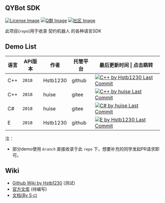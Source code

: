 QYBot SDK
---
[![License Image]](LICENSE)
[![Q群 Image]][Q群]
[![社区 Image]][社区]

此项目(_`repo`_)用于收录 契约机器人 的各种语言SDK

Demo List
---

| 语言 | API版本 | 作者 | 托管平台 | 最后更新时间 \| 点击跳转 |
| --- | --- | --- | --- | --- |
| C++ | `2018` | Hstb1230 | github | [![C++ by Hstb1230 Last Commit]][tree/cpp] |
| C++ | `2018` | huise | gitee | [![C++ by huise Last Commit]][shangg/QYSDK-VC] |
| C# | `2018` | huise | gitee | [![C# by huise Last Commit]][shangg/QYSDK-NET] |
| E | `2018` | Hstb1230 | github | [![E by Hstb1230 Last Commit]][tree/e] |

注：
* 部分demo使用 _`branch`_ 直接收录于此 _`repo`_ 下，想要补充的同学发起PR请求即可。

Wiki
---
* [Github Wiki by Hstb1230] (测试)
* [官方文库] (待编写)
* [文档(By S·c)]

[License Image]: https://shields.proxy.1sls.cn/github/license/Hstb1230/qybot-sdk.svg "LICENSE"
[Q群 Image]: https://img.shields.io/badge/Q%20%E7%BE%A4-529483966-orange.svg "Q群"
[Q群]: https://jq.qq.com/?_wv=1027&k=5McnWRW
[社区 Image]: https://shields.proxy.1sls.cn/badge/%E7%A4%BE%E5%8C%BA-qyue.cc-blue.svg?233 "社区"
[社区]: https://qyue.cc

[C++ by Hstb1230 Last Commit]: https://shields.proxy.1sls.cn/github/last-commit/Hstb1230/qybot-sdk/cpp "tree/cpp"
[E by Hstb1230 Last Commit]: https://shields.proxy.1sls.cn/github/last-commit/Hstb1230/qybot-sdk/e "tree/e"
[C++ by huise Last Commit]: https://shields.proxy.1sls.cn/badge/Last%20Commit-2019.02-blue "shangg/QYSDK-VC"
[C# by huise Last Commit]: https://shields.proxy.1sls.cn/badge/Last%20Commit-2019.02-blue "shangg/QYSDK-NET"

[tree/cpp]: https://github.com/Hstb1230/qybot-sdk/tree/cpp
[shangg/QYSDK-VC]: https://gitee.com/shangg/QYSDK-VC
[shangg/QYSDK-NET]: https://gitee.com/shangg/QYSDK-NET
[tree/e]: https://github.com/Hstb1230/qybot-sdk/tree/e

[Github Wiki by Hstb1230]: https://github.com/Hstb1230/qybot-sdk/wiki/%E6%AC%A2%E8%BF%8E%E4%BD%BF%E7%94%A8QYbot
[官方文库]: https://doc.qybot.net/
[文档(By S·c)]: doc.md
